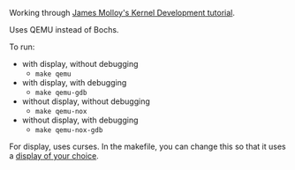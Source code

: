 Working through [James Molloy's Kernel Development tutorial][0].

Uses QEMU instead of Bochs.

To run:

- with display, without debugging
	- `make qemu`
- with display, with debugging
	- `make qemu-gdb`
- without display, without debugging
	- `make qemu-nox`
- without display, with debugging
	- `make qemu-nox-gdb`

For display, uses curses. In the makefile, you can change this so that it uses a [display of your choice][1].


[0]: http://www.jamesmolloy.co.uk/tutorial_html/
[1]: https://wiki.gentoo.org/wiki/QEMU/Options